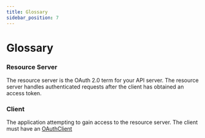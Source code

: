 ```yaml
---
title: Glossary
sidebar_position: 7
---
```


# Glossary

### Resource Server

The resource server is the OAuth 2.0 term for your API server. The resource server handles authenticated requests after the client has obtained an access token.

### Client

The application attempting to gain access to the resource server. The client must have an [OAuthClient](../../entities/index.md#client-entity)

[access_token_response]: https://www.oauth.com/oauth2-servers/access-tokens/access-token-response/ "Access Token Response"
[client_credentials]: https://www.oauth.com/oauth2-servers/access-tokens/client-credentials/ "Client Credentials Grant"
